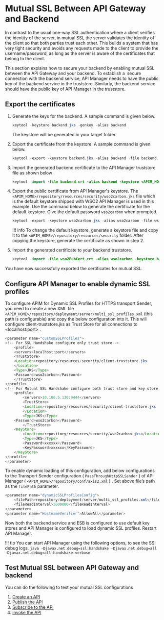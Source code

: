 # Mutual SSL Between API Gateway and Backend

In contrast to the usual one-way SSL authentication where a client verifies the identity of the server, in mutual SSL the server validates the identity of the client so that both parties trust each other. This builds a system that has very tight security and avoids any requests made to the client to provide the username/password, as long as the server is aware of the certificates that belong to the client.

This section explains how to secure your backend by enabling mutual SSL between the API Gateway and your backend. To establish a  secure connection with the backend service, API Manager needs to have the public key of the backend service in the truststore. Similarly, the backend service should have the public key of API Manager in the truststore.

## Export the certificates

1.  Generate the keys for the backend. A sample command is given below.

    ``` java
    keytool -keystore backend.jks -genkey -alias backend 
    ```

    The keystore will be generated in your target folder.

2.  Export the certificate from the keystore. A sample command is given below.

    ``` java
    keytool -export -keystore backend.jks -alias backend -file backend.crt 
    ```

3.  Import the generated backend certificate to the API Manager truststore file as shown below

    ``` java
    keytool -import -file backend.crt -alias backend -keystore <APIM_HOME>/repository/resources/security/client-truststore.jks
    ```

4.  Export the public certificate from API Manager's keystore. The `<APIM_HOME>/repository/resources/security/wso2carbon.jks` file which is the default keystore shipped with WSO2 API Manager is used in this example. Use the command below to generate the certificate for the default keystore. Give the default password `wso2carbon` when prompted.

    ``` java
    keytool -export -keystore wso2carbon.jks -alias wso2carbon -file wso2PubCert.crt
    ```

    !!! info
        To change the default keystore, generate a keystore file and copy it to the `<APIM_HOME>/repository/resources/security` folder. After copying the keystore, generate the certificate as shown in step 2.


5.  Import the generated certificate to your backend truststore.

    ``` java
    keytool -import -file wso2PubCert.crt -alias wso2carbon -keystore backend-truststore.jks
    ```

You have now successfully exported the certificates for mutual SSL.

## Configure API Manager to enable dynamic SSL profiles

To configure APIM for Dynamic SSL Profiles for HTTPS transport Sender, you need to create a new XML file `<APIM_HOME>/repository/deployment/server/multi_ssl_profiles.xml` (this path is configurable) and copy the below configuration into it. This will configure client-truststore.jks as Trust Store for all connections to &lt;localhost:port&gt; .

``` java
<parameter name="customSSLProfiles">
<!-- For SSL Handshake configure only trust store--> 
    <profile>
    <servers>localhost:port</servers>
    <TrustStore>
    <Location>repository/resources/security/client-truststore.jks
    </Location>
    <Type>JKS</Type>
    <Password>wso2carbon</Password>
    </TrustStore>
</profile>
<!-- For Mutual SSL Handshake configure both trust store and key store-->  
    <profile>
        <servers>10.100.5.130:9444</servers>
        <TrustStore>
        <Location>repository/resources/security/client-truststore.jks
        </Location>
        <Type>JKS</Type>
    <Password>wso2carbon</Password>
        </TrustStore>
    <KeyStore>
        <Location>repository/resources/security/wso2carbon.jks</Location>
        <Type>JKS</Type>
        <Password>xxxxxx</Password>
        <KeyPassword>xxxxxx</KeyPassword>
    </KeyStore>
</profile>
</parameter>
```
To enable dynamic loading of this configuration, add below configurations to the Transport Sender configuration ( `PassThroughHttpSSLSender` ) of API Manager ( `<APIM_HOME>/repository/conf/axis2.xml` ) . Set above file’s path as the `filePath` parameter.

``` java
<parameter name="dynamicSSLProfilesConfig">  
    <filePath>repository/deployment/server/multi_ssl_profiles.xml</filePath>
    <fileReadInterval>3600000</fileReadInterval>  
</parameter>
<parameter name="HostnameVerifier">AllowAll</parameter>
```

Now both the backend service and ESB is configured to use default key stores and API Manager is configured to load dynamic SSL profiles. Restart API Manager.

!!! tip
    You can start API Manager using the following options, to see the SSI debug logs.
    ``` java
    -Djavax.net.debug=ssl:handshake
    -Djavax.net.debug=all
    -Djavax.net.debug=all:handshake:verbose
    ```


## Test Mutual SSL between API Gateway and backend

You can do the following to test your mutual SSL configurations

1.  [Create an API]({{base_path}}/learn/design-api/create-api/create-a-rest-api)
2.  [Publish the API]({{base_path}}/learn/design-api/publish-api/publish-an-api)
3.  [Subscribe to the API]({{base_path}}/learn/consume-api/manage-subscription/subscribe-to-an-api)
4.  [Invoke the API]({{base_path}}/learn/consume-api/invoke-apis/invoke-apis-using-tools/invoke-an-api-using-the-integrated-api-console)